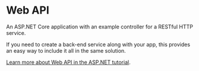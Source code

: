 ﻿# Web API

An ASP.NET Core application with an example controller for a RESTful HTTP service.

If you need to create a back-end service along with your app, this provides an easy way to include it all in the same solution.

[Learn more about Web API in the ASP.NET tutorial](https://docs.microsoft.com/aspnet/core/tutorials/first-web-api?view=aspnetcore-2.2).
